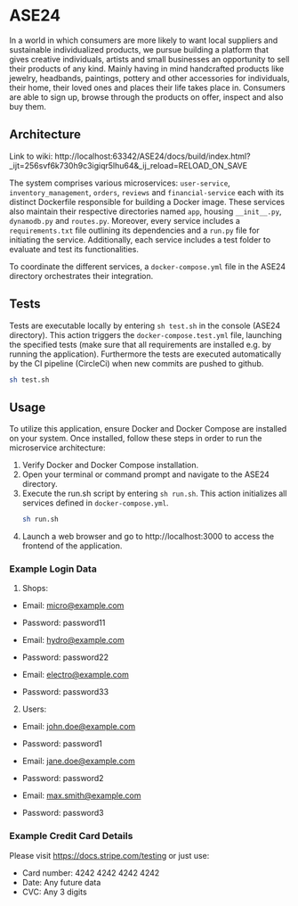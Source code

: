 # ASE24
In a world in which consumers are more likely to want local suppliers and sustainable individualized products, we pursue building a platform that gives creative individuals, artists and small businesses an opportunity to sell their products of any kind. Mainly having in mind handcrafted products like jewelry, headbands, paintings, pottery and other accessories for individuals, their home, their loved ones and places their life takes place in. Consumers are able to sign up, browse through the products on offer, inspect and also buy them.

## Architecture

Link to wiki: http://localhost:63342/ASE24/docs/build/index.html?_ijt=256svf6k730h9c3igiqr5lhu64&_ij_reload=RELOAD_ON_SAVE

The system comprises various microservices: `user-service`, `inventory_management`, `orders`, `reviews` and `financial-service` each with its distinct Dockerfile responsible for building a Docker image. These services also maintain their respective directories named `app`, housing `__init__.py`, `dynamodb.py`  and `routes.py`. Moreover, every service includes a `requirements.txt` file outlining its dependencies and a `run.py` file for initiating the service. Additionally, each service includes a test folder to evaluate and test its functionalities.

To coordinate the different services, a `docker-compose.yml` file in the ASE24 directory orchestrates their integration.

## Tests

Tests are executable locally by entering `sh test.sh` in the console (ASE24 directory). This action triggers the `docker-compose.test.yml` file, launching the specified tests (make sure that all requirements are installed e.g. by running the application). Furthermore the tests are executed automatically by the CI pipeline (CircleCi) when new commits are pushed to github.
   ```bash
  sh test.sh
   ```

## Usage

To utilize this application, ensure Docker and Docker Compose are installed on your system. Once installed, follow these steps in order to run the microservice architecture:

1. Verify Docker and Docker Compose installation.
2. Open your terminal or command prompt and navigate to the ASE24 directory.
3. Execute the run.sh script by entering `sh run.sh`. This action initializes all services defined in `docker-compose.yml`.
   ```bash
   sh run.sh
   ```
4. Launch a web browser and go to http://localhost:3000 to access the frontend of the application.

### Example Login Data

1. Shops:
- Email: micro@example.com
- Password: password11

- Email: hydro@example.com
- Password: password22

- Email: electro@example.com
- Password: password33

2. Users:
- Email: john.doe@example.com
- Password: password1

- Email: jane.doe@example.com
- Password: password2

- Email: max.smith@example.com
- Password: password3


### Example Credit Card Details
Please visit https://docs.stripe.com/testing
or just use:
- Card number: 4242 4242 4242 4242
- Date: Any future data
- CVC: Any 3 digits
